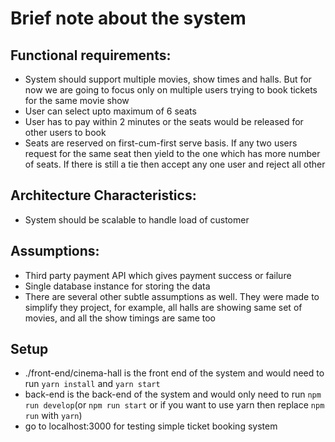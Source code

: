 # Brief note about the system

## Functional requirements:

- System should support multiple movies, show times and halls. But for now we are going to focus only on multiple users trying to book tickets for the same movie show
- User can select upto maximum of 6 seats
- User has to pay within 2 minutes or the seats would be released for other users to book
- Seats are reserved on first-cum-first serve basis. If any two users request for the same seat then yield to the one which has more number of seats. If there is still a tie then accept any one user and reject all other

## Architecture Characteristics:
- System should be scalable to handle load of customer


## Assumptions:
- Third party payment API which gives payment success or failure
- Single database instance for storing the data
- There are several other subtle assumptions as well. They were made to simplify they project, for example, all halls are showing same set of movies, and all the show timings are same too

## Setup

- ./front-end/cinema-hall is the front end of the system and would need to run `yarn install` and `yarn start`
- back-end is the back-end of the system and would only need to run `npm run develop`(or `npm run start` or if you want to use yarn then replace `npm run` with `yarn`)
- go to localhost:3000 for testing simple ticket booking system

